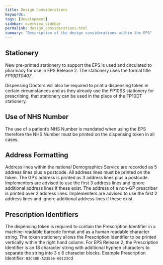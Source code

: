 ```yaml
---
title: Design Considerations
keywords:
tags: [development]
sidebar: overview_sidebar
permalink: design_considerations.html
summary: "Description of the design considerations within the EPS"
---
```



## Stationery ##

New pre-printed stationery to support the EPS is used and circulated to pharmacy for use in  EPS Release 2. The stationery uses the formal title *FP10DT0407*.

Dispensing Doctors will also be required to print a dispensing token in certain circumstances and as they already use the FP10SS stationery for prescribing, that stationery can be used in the place of the FP10DT stationery.

## Use of NHS Number ##
The use of a patient’s NHS Number is mandated when using the EPS therefore the NHS Number must be printed on the dispensing token in all cases.

## Address Formatting ##
Address lines within the national Demographics Service are recorded as 5 address lines plus a postcode. All address lines must be printed on the token.
The GP’s address is printed as 3 address lines plus a postcode. Implementers are advised to use the first 3 address lines and ignore additional address lines if these exist.
The address of a non-GP prescriber is printed over 2 address lines. Implementers are advised to use the first 2 address lines and ignore additional address lines if these exist.

## Prescription Identifiers ##
The dispensing token is required to contain the Prescription Identifier in a machine-readable barcode format and as a human readable character string. The token stationery allows the Prescription Identifier to be printed vertically within the right hand column.
For EPS Release 2, the Prescription Identifier is an 18 character string with additional hyphen characters to separate the string into 3 x 6 character blocks.
Example Prescription Identifier: `83C40E-A23856-00123C`d
